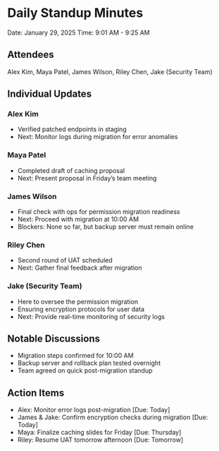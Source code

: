 # Daily Standup Minutes
Date: January 29, 2025
Time: 9:01 AM - 9:25 AM

## Attendees
Alex Kim, Maya Patel, James Wilson, Riley Chen, Jake (Security Team)

## Individual Updates
### Alex Kim
* Verified patched endpoints in staging
* Next: Monitor logs during migration for error anomalies

### Maya Patel
* Completed draft of caching proposal
* Next: Present proposal in Friday’s team meeting

### James Wilson
* Final check with ops for permission migration readiness
* Next: Proceed with migration at 10:00 AM
* Blockers: None so far, but backup server must remain online

### Riley Chen
* Second round of UAT scheduled
* Next: Gather final feedback after migration

### Jake (Security Team)
* Here to oversee the permission migration
* Ensuring encryption protocols for user data
* Next: Provide real-time monitoring of security logs

## Notable Discussions
* Migration steps confirmed for 10:00 AM
* Backup server and rollback plan tested overnight
* Team agreed on quick post-migration standup

## Action Items
* Alex: Monitor error logs post-migration [Due: Today]
* James & Jake: Confirm encryption checks during migration [Due: Today]
* Maya: Finalize caching slides for Friday [Due: Thursday]
* Riley: Resume UAT tomorrow afternoon [Due: Tomorrow]